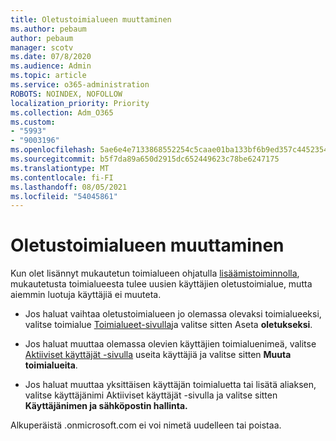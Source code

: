```yaml
---
title: Oletustoimialueen muuttaminen
ms.author: pebaum
author: pebaum
manager: scotv
ms.date: 07/8/2020
ms.audience: Admin
ms.topic: article
ms.service: o365-administration
ROBOTS: NOINDEX, NOFOLLOW
localization_priority: Priority
ms.collection: Adm_O365
ms.custom:
- "5993"
- "9003196"
ms.openlocfilehash: 5ae6e4e7133868552254c5caae01ba133bf6b9ed357c4452354bbac9525a7f44
ms.sourcegitcommit: b5f7da89a650d2915dc652449623c78be6247175
ms.translationtype: MT
ms.contentlocale: fi-FI
ms.lasthandoff: 08/05/2021
ms.locfileid: "54045861"
---
```

# <a name="change-default-domain"></a>Oletustoimialueen muuttaminen

Kun olet lisännyt mukautetun toimialueen ohjatulla [lisäämistoiminnolla](https://admin.microsoft.com/Adminportal#/Domains/Wizard), mukautetusta toimialueesta tulee uusien käyttäjien oletustoimialue, mutta aiemmin luotuja käyttäjiä ei muuteta.

- Jos haluat vaihtaa oletustoimialueen jo olemassa olevaksi toimialueeksi, valitse toimialue [Toimialueet-sivulla](https://admin.microsoft.com/Adminportal/Home#/Domains)ja valitse sitten Aseta **oletukseksi**.

- Jos haluat muuttaa olemassa olevien käyttäjien toimialuenimeä, valitse [Aktiiviset käyttäjät -sivulla](https://admin.microsoft.com/Adminportal/Home#/users) useita käyttäjiä ja valitse sitten **Muuta toimialueita**.

- Jos haluat muuttaa yksittäisen käyttäjän toimialuetta tai lisätä [](https://admin.microsoft.com/Adminportal/Home#/users) aliaksen, valitse käyttäjänimi Aktiiviset käyttäjät -sivulla ja valitse sitten **Käyttäjänimen ja sähköpostin hallinta.**

Alkuperäistä .onmicrosoft.com ei voi nimetä uudelleen tai poistaa.